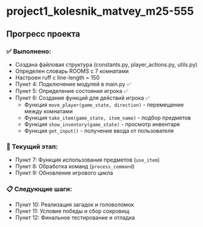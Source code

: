 # project1_kolesnik_matvey_m25-555

## Прогресс проекта

### ✅ Выполнено:
- Создана файловая структура (constants.py, player_actions.py, utils.py)
- Определен словарь ROOMS с 7 комнатами
- Настроен ruff с line-length = 150
- Пункт 4: Подключение модулей в main.py ✅
- Пункт 5: Определение состояния игрока ✅
- Пункт 6: Создание функций для действий игрока ✅
  - Функция `move_player(game_state, direction)` - перемещение между комнатами
  - Функция `take_item(game_state, item_name)` - подбор предметов
  - Функция `show_inventory(game_state)` - просмотр инвентаря
  - Функция `get_input()` - получение ввода от пользователя

### 🔄 Текущий этап:
- Пункт 7: Функция использования предметов (`use_item`)
- Пункт 8: Обработка команд (`process_command`)
- Пункт 9: Обновление игрового цикла

### 📋 Следующие шаги:
- Пункт 10: Реализация загадок и головоломок
- Пункт 11: Условие победы и сбор сокровищ
- Пункт 12: Финальное тестирование и отладка
